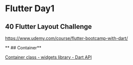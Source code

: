 # Flutter Day1
## 40 Flutter Layout Challenge
https://www.udemy.com/course/flutter-bootcamp-with-dart/

** ## Container**

[Container class - widgets library - Dart API](https://api.flutter.dev/flutter/widgets/Container-class.html)
